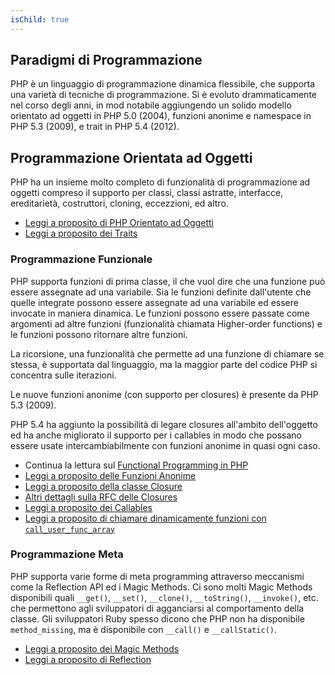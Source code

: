 ```yaml
---
isChild: true
---
```


## Paradigmi di Programmazione

PHP è un linguaggio di programmazione dinamica flessibile, che supporta una varietà di tecniche di programmazione. Si è evoluto drammaticamente nel corso degli anni, in mod notabile aggiungendo un solido modello orientato ad oggetti in PHP 5.0 (2004), funzioni anonime e namespace in PHP 5.3 (2009), e trait in PHP 5.4 (2012).

## Programmazione Orientata ad Oggetti

PHP ha un insieme molto completo di funzionalità di programmazione ad oggetti compreso il supporto per classi, classi astratte, interfacce, ereditarietà, costruttori, cloning, eccezzioni, ed altro.

* [Leggi a proposito di PHP Orientato ad Oggetti][oop]
* [Leggi a proposito dei Traits][traits]

### Programmazione Funzionale

PHP supporta funzioni di prima classe, il che vuol dire che una funzione può essere assegnate ad una variabile. Sia le funzioni definite dall'utente che quelle integrate possono essere assegnate ad una variabile ed essere invocate in maniera dinamica. Le funzioni possono essere passate come argomenti ad altre funzioni (funzionalità chiamata Higher-order functions) e le funzioni possono ritornare altre funzioni.

La ricorsione, una funzionalità che permette ad una funzione di chiamare se stessa, è supportata dal linguaggio, ma la maggior parte del codice PHP si concentra sulle iterazioni.

Le nuove funzioni anonime (con supporto per closures) è presente da PHP 5.3 (2009).

PHP 5.4 ha aggiunto la possibilità di legare closures all'ambito dell'oggetto ed ha anche migliorato il supporto per i callables in modo che possano essere usate intercambiabilmente con funzioni anonime in quasi ogni caso.

* Continua la lettura sul [Functional Programming in PHP](pages/Functional-Programming.html)
* [Leggi a proposito delle Funzioni Anonime][anonymous-functions]
* [Leggi a proposito della classe Closure][closure-class]
* [Altri dettagli sulla RFC delle Closures][closures-rfc]
* [Leggi a proposito dei Callables][callables]
* [Leggi a proposito di chiamare dinamicamente funzioni con `call_user_func_array`][call-user-func-array]

### Programmazione Meta

PHP supporta varie forme di meta programming attraverso meccanismi come la Reflection API ed i Magic Methods. Ci sono molti Magic Methods disponibili quali `__get()`, `__set()`, `__clone()`, `__toString()`, `__invoke()`, etc. che permettono agli sviluppatori di agganciarsi al comportamento della classe. Gli sviluppatori Ruby spesso dicono che PHP non ha disponibile `method_missing`, ma è disponibile con `__call()` e `__callStatic()`.

* [Leggi a proposito dei Magic Methods][magic-methods]
* [Leggi a proposito di Reflection][reflection]

[namespaces]: http://php.net/manual/en/language.namespaces.php
[overloading]: http://uk.php.net/manual/en/language.oop5.overloading.php
[oop]: http://www.php.net/manual/en/language.oop5.php
[anonymous-functions]: http://www.php.net/manual/en/functions.anonymous.php
[closure-class]: http://php.net/manual/en/class.closure.php
[callables]: http://php.net/manual/en/language.types.callable.php
[magic-methods]: http://php.net/manual/en/language.oop5.magic.php
[reflection]: http://www.php.net/manual/en/intro.reflection.php
[traits]: http://www.php.net/traits
[call-user-func-array]: http://php.net/manual/en/function.call-user-func-array.php
[closures-rfc]: https://wiki.php.net/rfc/closures
